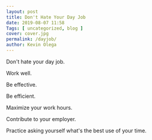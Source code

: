 ```yaml
--- 
layout: post 
title: Don't Hate Your Day Job
date: 2019-08-07 11:58
Tags: [ uncategorized, blog ]
cover: cover.jpg
permalink: /dayjob/ 
author: Kevin Olega 
--- 
```

Don't hate your day job.

Work well.

Be effective.

Be efficient.

Maximize your work hours.

Contribute to your employer.

Practice asking yourself what's the best use of your time.